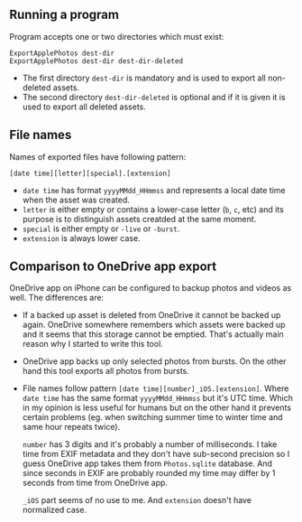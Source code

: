 
## Running a program

Program accepts one or two directories which must exist:

```
ExportApplePhotos dest-dir
ExportApplePhotos dest-dir dest-dir-deleted
```

- The first directory `dest-dir` is mandatory
  and is used to export all non-deleted assets.
- The second directory `dest-dir-deleted` is optional
  and if it is given it is used to export all deleted assets.

## File names

Names of exported files have following pattern:

```
[date time][letter][special].[extension]
```

- `date time` has format `yyyyMMdd_HHmmss`
  and represents a local date time when the asset was created.
- `letter` is either empty or contains a lower-case letter (`b`, `c`, etc)
  and its purpose is to distinguish assets creatded at the same moment.
- `special` is either empty or `-live` or `-burst`.
- `extension` is always lower case.

## Comparison to OneDrive app export

OneDrive app on iPhone can be configured to backup photos
and videos as well. The differences are:

- If a backed up asset is deleted from OneDrive it cannot
  be backed up again. OneDrive somewhere remembers which
  assets were backed up and it seems that this storage cannot
  be emptied. That's actually main reason why I started to write
  this tool.
- OneDrive app backs up only selected photos from bursts.
  On the other hand this tool exports all photos from bursts.
- File names follow pattern `[date time][number]_iOS.[extension]`.
  Where `date time` has the same format `yyyyMMdd_HHmmss`
  but it's UTC time. Which in my opinion is less useful for humans
  but on the other hand it prevents certain problems
  (eg. when switching summer time to winter time and same hour repeats twice).
  
  `number` has 3 digits and it's probably a number of milliseconds.
  I take time from EXIF metadata and they don't have sub-second precision
  so I guess OneDrive app takes them from `Photos.sqlite` database.
  And since seconds in EXIF are probably rounded my time
  may differ by 1 seconds from time from OneDrive app.

  `_iOS` part seems of no use to me. And `extension` doesn't have
  normalized case.
